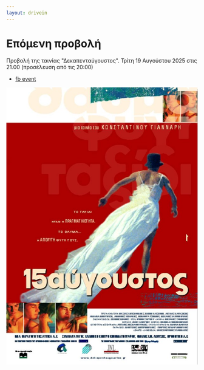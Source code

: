 ```yaml
---
layout: drivein
---
```


# Επόμενη προβολή

Προβολή της ταινίας "Δεκαπενταύγουστος". Τρίτη 19 Αυγούστου 2025 στις 21.00 (προσέλευση από τις 20:00) 
- [fb event](https://fb.me/e/2QwzK5W94)

![poster](./assets/images/Δεκαπενταύγουστος_(ταινία,_αφίσα).jpg)